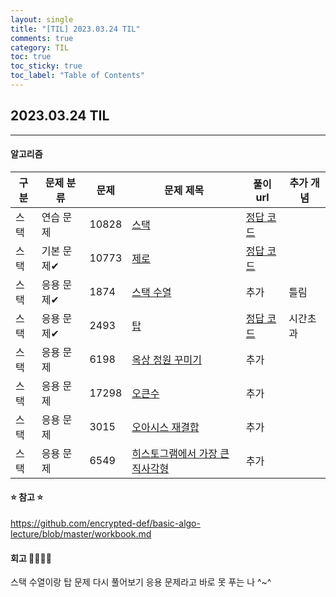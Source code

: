 ```yaml
---
layout: single
title: "[TIL] 2023.03.24 TIL"
comments: true
category: TIL
toc: true
toc_sticky: true
toc_label: "Table of Contents"
---
```


## 2023.03.24 TIL

---
####  알고리즘

| 구분  | 문제 분류  | 문제   | 문제 제목                                | 풀이 url                                                                         | 추가 개념                       |
|-----|----------|------|--------------------------------------|--------------------------------------------------------------------------------|-----------------------------|
| 스택  | 연습 문제 | 10828 | [스택](https://www.acmicpc.net/problem/10828) | [정답 코드](https://eivomin.github.io/baekjoon/%EB%B0%B1%EC%A4%80-10828-%EC%8A%A4%ED%83%9D/)                                                                      |
| 스택   | 기본 문제✔ | 10773 | [제로](https://www.acmicpc.net/problem/10773) | [정답 코드](https://eivomin.github.io/baekjoon/%EB%B0%B1%EC%A4%80-10773-%EC%A0%9C%EB%A1%9C/)                                                                      |
| 스택   | 응용 문제✔ | 1874 | [스택 수열](https://www.acmicpc.net/problem/1874) | 추가                                                                             |틀림
| 스택   | 응용 문제✔ | 2493 | [탑](https://www.acmicpc.net/problem/2493) | [정답 코드](https://eivomin.github.io/baekjoon/%EB%B0%B1%EC%A4%80-2493-%ED%83%91/) |시간초과
| 스택   | 응용 문제 | 6198 | [옥상 정원 꾸미기](https://www.acmicpc.net/problem/6198) | 추가                                                                             |
| 스택   | 응용 문제 | 17298 | [오큰수](https://www.acmicpc.net/problem/17298) | 추가                                                                             |
| 스택   | 응용 문제 | 3015 | [오아시스 재결합](https://www.acmicpc.net/problem/3015) | 추가                                                                             |
| 스택   | 응용 문제 | 6549 | [히스토그램에서 가장 큰 직사각형](https://www.acmicpc.net/problem/6549) | 추가                                                                             |

#### ⭐️ 참고 ⭐️
<https://github.com/encrypted-def/basic-algo-lecture/blob/master/workbook.md>



#### 회고 👩🏻‍💻📝
스택 수열이랑 탑 문제 다시 풀어보기
응용 문제라고 바로 못 푸는 나 ^~^